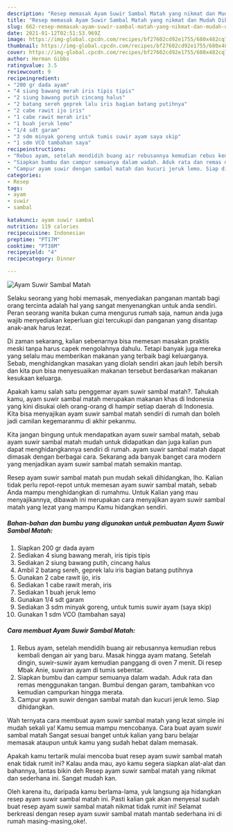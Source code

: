 ```yaml
---
description: "Resep memasak Ayam Suwir Sambal Matah yang nikmat dan Mudah Dibuat"
title: "Resep memasak Ayam Suwir Sambal Matah yang nikmat dan Mudah Dibuat"
slug: 662-resep-memasak-ayam-suwir-sambal-matah-yang-nikmat-dan-mudah-dibuat
date: 2021-01-12T02:51:53.969Z
image: https://img-global.cpcdn.com/recipes/bf27602cd92e1755/680x482cq70/ayam-suwir-sambal-matah-foto-resep-utama.jpg
thumbnail: https://img-global.cpcdn.com/recipes/bf27602cd92e1755/680x482cq70/ayam-suwir-sambal-matah-foto-resep-utama.jpg
cover: https://img-global.cpcdn.com/recipes/bf27602cd92e1755/680x482cq70/ayam-suwir-sambal-matah-foto-resep-utama.jpg
author: Herman Gibbs
ratingvalue: 3.5
reviewcount: 9
recipeingredient:
- "200 gr dada ayam"
- "4 siung bawang merah iris tipis tipis"
- "2 siung bawang putih cincang halus"
- "2 batang sereh geprek lalu iris bagian batang putihnya"
- "2 cabe rawit ijo iris"
- "1 cabe rawit merah iris"
- "1 buah jeruk lemo"
- "1/4 sdt garam"
- "3 sdm minyak goreng untuk tumis suwir ayam saya skip"
- "1 sdm VCO tambahan saya"
recipeinstructions:
- "Rebus ayam, setelah mendidih buang air rebusannya kemudian rebus kembali dengan air yang baru. Masak hingga ayam matang. Setelah dingin, suwir-suwir ayam kemudian panggang di oven 7 menit. Di resep Mbak Anie, suwiran ayam di tumis sebentar."
- "Siapkan bumbu dan campur semuanya dalam wadah. Aduk rata dan remas menggunakan tangan. Bumbui dengan garam, tambahkan vco kemudian campurkan hingga merata."
- "Campur ayam suwir dengan sambal matah dan kucuri jeruk lemo. Siap dihidangkan."
categories:
- Resep
tags:
- ayam
- suwir
- sambal

katakunci: ayam suwir sambal 
nutrition: 119 calories
recipecuisine: Indonesian
preptime: "PT17M"
cooktime: "PT38M"
recipeyield: "4"
recipecategory: Dinner

---
```



![Ayam Suwir Sambal Matah](https://img-global.cpcdn.com/recipes/bf27602cd92e1755/680x482cq70/ayam-suwir-sambal-matah-foto-resep-utama.jpg)

Selaku seorang yang hobi memasak, menyediakan panganan mantab bagi orang tercinta adalah hal yang sangat menyenangkan untuk anda sendiri. Peran seorang  wanita bukan cuma mengurus rumah saja, namun anda juga wajib menyediakan keperluan gizi tercukupi dan panganan yang disantap anak-anak harus lezat.

Di zaman  sekarang, kalian sebenarnya bisa memesan masakan praktis meski tanpa harus capek mengolahnya dahulu. Tetapi banyak juga mereka yang selalu mau memberikan makanan yang terbaik bagi keluarganya. Sebab, menghidangkan masakan yang diolah sendiri akan jauh lebih bersih dan kita pun bisa menyesuaikan makanan tersebut berdasarkan makanan kesukaan keluarga. 



Apakah kamu salah satu penggemar ayam suwir sambal matah?. Tahukah kamu, ayam suwir sambal matah merupakan makanan khas di Indonesia yang kini disukai oleh orang-orang di hampir setiap daerah di Indonesia. Kita bisa menyajikan ayam suwir sambal matah sendiri di rumah dan boleh jadi camilan kegemaranmu di akhir pekanmu.

Kita jangan bingung untuk mendapatkan ayam suwir sambal matah, sebab ayam suwir sambal matah mudah untuk didapatkan dan juga kalian pun dapat menghidangkannya sendiri di rumah. ayam suwir sambal matah dapat dimasak dengan berbagai cara. Sekarang ada banyak banget cara modern yang menjadikan ayam suwir sambal matah semakin mantap.

Resep ayam suwir sambal matah pun mudah sekali dihidangkan, lho. Kalian tidak perlu repot-repot untuk memesan ayam suwir sambal matah, sebab Anda mampu menghidangkan di rumahmu. Untuk Kalian yang mau menyajikannya, dibawah ini merupakan cara menyajikan ayam suwir sambal matah yang lezat yang mampu Kamu hidangkan sendiri.

<!--inarticleads1-->

##### Bahan-bahan dan bumbu yang digunakan untuk pembuatan Ayam Suwir Sambal Matah:

1. Siapkan 200 gr dada ayam
1. Sediakan 4 siung bawang merah, iris tipis tipis
1. Sediakan 2 siung bawang putih, cincang halus
1. Ambil 2 batang sereh, geprek lalu iris bagian batang putihnya
1. Gunakan 2 cabe rawit ijo, iris
1. Sediakan 1 cabe rawit merah, iris
1. Sediakan 1 buah jeruk lemo
1. Gunakan 1/4 sdt garam
1. Sediakan 3 sdm minyak goreng, untuk tumis suwir ayam (saya skip)
1. Gunakan 1 sdm VCO (tambahan saya)




<!--inarticleads2-->

##### Cara membuat Ayam Suwir Sambal Matah:

1. Rebus ayam, setelah mendidih buang air rebusannya kemudian rebus kembali dengan air yang baru. Masak hingga ayam matang. Setelah dingin, suwir-suwir ayam kemudian panggang di oven 7 menit. Di resep Mbak Anie, suwiran ayam di tumis sebentar.
1. Siapkan bumbu dan campur semuanya dalam wadah. Aduk rata dan remas menggunakan tangan. Bumbui dengan garam, tambahkan vco kemudian campurkan hingga merata.
1. Campur ayam suwir dengan sambal matah dan kucuri jeruk lemo. Siap dihidangkan.




Wah ternyata cara membuat ayam suwir sambal matah yang lezat simple ini mudah sekali ya! Kamu semua mampu mencobanya. Cara buat ayam suwir sambal matah Sangat sesuai banget untuk kalian yang baru belajar memasak ataupun untuk kamu yang sudah hebat dalam memasak.

Apakah kamu tertarik mulai mencoba buat resep ayam suwir sambal matah enak tidak rumit ini? Kalau anda mau, ayo kamu segera siapkan alat-alat dan bahannya, lantas bikin deh Resep ayam suwir sambal matah yang nikmat dan sederhana ini. Sangat mudah kan. 

Oleh karena itu, daripada kamu berlama-lama, yuk langsung aja hidangkan resep ayam suwir sambal matah ini. Pasti kalian gak akan menyesal sudah buat resep ayam suwir sambal matah nikmat tidak rumit ini! Selamat berkreasi dengan resep ayam suwir sambal matah mantab sederhana ini di rumah masing-masing,oke!.

